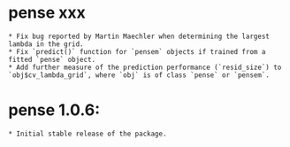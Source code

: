 # pense xxx
    * Fix bug reported by Martin Maechler when determining the largest lambda in the grid.
    * Fix `predict()` function for `pensem` objects if trained from a fitted `pense` object.
    * Add further measure of the prediction performance (`resid_size`) to `obj$cv_lambda_grid`, where `obj` is of class `pense` or `pensem`.
# pense 1.0.6:
    * Initial stable release of the package.
